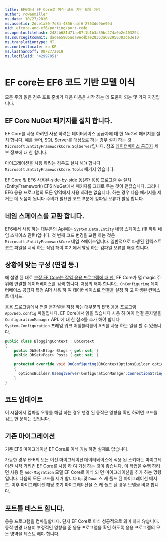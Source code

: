 ```yaml
---
title: EF6에서 EF Core로 이식-코드 기반 모델 이식
author: rowanmiller
ms.date: 10/27/2016
ms.assetid: 2dce1a50-7d84-4856-abf6-2763dd9be99d
uid: efcore-and-ef6/porting/port-code
ms.openlocfilehash: 2484b681d71ae8711b1b3a59bc274a0b2e403294
ms.sourcegitcommit: dadee5905ada9ecdbae28363a682950383ce3e10
ms.translationtype: MT
ms.contentlocale: ko-KR
ms.lasthandoff: 08/27/2018
ms.locfileid: "42997051"
---
```

# <a name="porting-an-ef6-code-based-model-to-ef-core"></a>EF core는 EF6 코드 기반 모델 이식

모든 주의 읽은 경우 포트 준비가 다음 다음은 시작 하는 데 도움이 되는 몇 가지 지침입니다.

## <a name="install-ef-core-nuget-packages"></a>EF Core NuGet 패키지를 설치 합니다.

EF Core를 사용 하려면 사용 하려는 데이터베이스 공급자에 대 한 NuGet 패키지를 설치 합니다. 예를 들어, SQL Server를 대상으로 하는 경우 설치 하는 것 `Microsoft.EntityFrameworkCore.SqlServer`입니다. 참조 [데이터베이스 공급자](../../core/providers/index.md) 세부 정보에 대 한 합니다.

마이그레이션을 사용 하려는 경우도 설치 해야 합니다 `Microsoft.EntityFrameworkCore.Tools` 패키지 있습니다.

EF Core 및 EF6 사용된-side-by-side 동일한 응용 프로그램 수 설치 (EntityFramework) EF6 NuGet에서 패키지를 그대로 두는 것이 괜찮습니다. 그러나 EF6 응용 프로그램의 모든 영역에서 사용 하려는 없습니다, 하는 경우 다음 패키지를 제거는 데 도움이 됩니다 주의가 필요한 코드 부분에 컴파일 오류가 발생 합니다.

## <a name="swap-namespaces"></a>네임 스페이스를 교환 합니다.

EF6에서 사용 하는 대부분의 Api에는 `System.Data.Entity` 네임 스페이스 (및 하위 네임 스페이스 관련)입니다. 첫 번째 코드 변경을 교환 하는 것은 `Microsoft.EntityFrameworkCore` 네임 스페이스입니다. 일반적으로 파생된 컨텍스트 코드 파일을 시작 하는 작업 해야 여기에서 발생 하는 컴파일 오류를 해결 합니다.

## <a name="context-configuration-connection-etc"></a>상황에 맞는 구성 (연결 등.)

에 설명 된 대로 [보장 EF Core는 작업 응용 프로그램에 대 한](ensure-requirements.md), EF Core가 덜 magic 주위에 연결할 데이터베이스를 검색 합니다. 재정의 해야 합니다는 `OnConfiguring` 데이터베이스 공급자 특정 API 사용 하 여 데이터베이스로 연결을 설정 하 고 파생된 컨텍스트 메서드.

응용 프로그램에서 연결 문자열을 저장 하는 대부분의 EF6 응용 프로그램 `App/Web.config` 파일입니다. EF Core에서 읽을 있습니다 사용 하 여이 연결 문자열을 `ConfigurationManager` API. 에 대 한 참조를 추가 해야 합니다 `System.Configuration` 프레임 워크 어셈블리를이 API를 사용 하는 일을 할 수 있습니다.

``` csharp
public class BloggingContext : DbContext
{
    public DbSet<Blog> Blogs { get; set; }
    public DbSet<Post> Posts { get; set; }

    protected override void OnConfiguring(DbContextOptionsBuilder optionsBuilder)
    {
      optionsBuilder.UseSqlServer(ConfigurationManager.ConnectionStrings["BloggingDatabase"].ConnectionString);
    }
}
```

## <a name="update-your-code"></a>코드 업데이트

이 시점에서 컴파일 오류를 해결 하는 경우 변경 된 동작은 영향을 확인 하려면 코드를 검토 한 문제는 것입니다.

## <a name="existing-migrations"></a>기존 마이그레이션

기존 EF6 마이그레이션 EF Core로 이식 가능 하면 실제로 없습니다.

가능한 경우 EF6의 모든 이전 마이그레이션 데이터베이스에 적용 된 스키마는 마이그레이션 시작 가리킨 EF Core를 사용 하 여 가정 하는 것이 좋습니다. 이 작업을 수행 하려면 사용 된 `Add-Migration` 모델 EF Core로 이식 되 면 마이그레이션을 추가 하는 명령입니다. 다음의 모든 코드를 제거 합니다 `Up` 및 `Down` 스 캐 폴드 된 마이그레이션 메서드. 이후 마이그레이션 해당 초기 마이그레이션을 스 캐 폴드 된 경우 모델을 비교 합니다.

## <a name="test-the-port"></a>포트를 테스트 합니다.

응용 프로그램을 컴파일합니다. 단지 EF Core로 이식 성공적으로 의미 하지 않습니다. 동작 변경 내용이 부정적인 영향을 준 응용 프로그램을 확인 하도록 응용 프로그램의 모든 영역을 테스트 해야 합니다.
